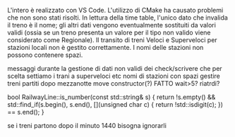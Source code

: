 L'intero è realizzato con VS Code. 
L'utilizzo di CMake ha causato problemi che non sono stati risolti.
In lettura della time table, l'unico dato che invalida il treno è il nome; gli altri dati vengono eventualmente sostituiti da valori validi (ossia se un treno presenta un valore per il tipo non valido viene considerato come Regionale).
Il transito di treni Veloci e Superveloci per stazioni locali non è gestito correttamente.
I nomi delle stazioni non possono contenere spazi.


messaggi durante la gestione di dati non validi dei check/scrivere che per scelta settiamo i trani a superveloci etc
nomi di stazioni con spazi
gestire treni partiti dopo mezzanotte
move constructor(?) FATTO
wait>5?
riatrdi?

bool RailwayLine::is_number(const std::string& s)
{
    return !s.empty() && std::find_if(s.begin(), 
        s.end(), [](unsigned char c) { return !std::isdigit(c); }) == s.end();
}

se i treni partono dopo il minuto 1440 bisogna ignorarli
